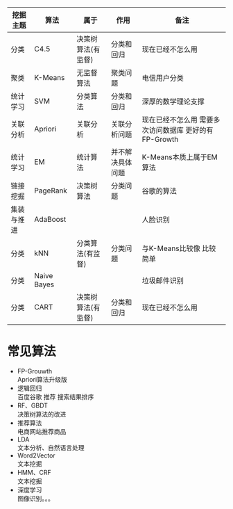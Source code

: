 挖掘主题 | 算法 | 属于 | 作用 | 备注
----- | ----- | ----- | ----- | -----
分类 | C4.5 | 决策树算法(有监督) | 分类和回归 | 现在已经不怎么用 
聚类 | K-Means | 无监督算法 | 聚类问题 | 电信用户分类
统计学习 | SVM | 分类算法 | 分类和回归 | 深厚的数学理论支撑
关联分析 | Apriori | 关联分析 | 关联分析问题 |现在已经不怎么用 需要多次访问数据库 更好的有FP-Growth 
统计学习 | EM | 统计算法 | 并不解决具体问题 | K-Means本质上属于EM算法
链接挖掘 | PageRank | 决策树算法 | 分类问题 |谷歌的算法
集装与推进 | AdaBoost | | |人脸识别
分类 | kNN | 分类算法(有监督) | 分类问题 | 与K-Means比较像 比较简单
分类 | Naive Bayes | | | 垃圾邮件识别
分类 | CART | 决策树算法(有监督) | 分类和回归 | 现在已经不怎么用 
  
# 常见算法
* FP-Grouwth   
    Apriori算法升级版
* 逻辑回归   
    百度谷歌 推荐 搜索结果排序
* RF、GBDT   
    决策树算法的改进
* 推荐算法  
    电商网站推荐商品
* LDA  
    文本分析、自然语言处理
* Word2Vector   
    文本挖掘
* HMM、CRF  
    文本挖掘
* 深度学习  
    图像识别。。。

